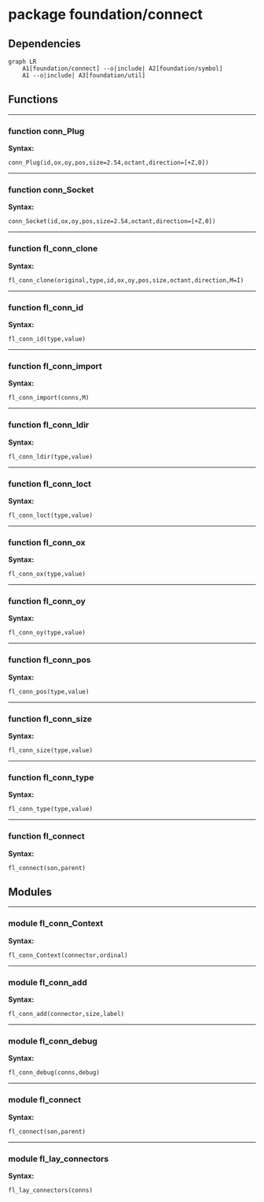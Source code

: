 # package foundation/connect

## Dependencies

```mermaid
graph LR
    A1[foundation/connect] --o|include| A2[foundation/symbol]
    A1 --o|include| A3[foundation/util]
```

## Functions

---

### function conn_Plug

__Syntax:__

```text
conn_Plug(id,ox,oy,pos,size=2.54,octant,direction=[+Z,0])
```

---

### function conn_Socket

__Syntax:__

```text
conn_Socket(id,ox,oy,pos,size=2.54,octant,direction=[+Z,0])
```

---

### function fl_conn_clone

__Syntax:__

```text
fl_conn_clone(original,type,id,ox,oy,pos,size,octant,direction,M=I)
```

---

### function fl_conn_id

__Syntax:__

```text
fl_conn_id(type,value)
```

---

### function fl_conn_import

__Syntax:__

```text
fl_conn_import(conns,M)
```

---

### function fl_conn_ldir

__Syntax:__

```text
fl_conn_ldir(type,value)
```

---

### function fl_conn_loct

__Syntax:__

```text
fl_conn_loct(type,value)
```

---

### function fl_conn_ox

__Syntax:__

```text
fl_conn_ox(type,value)
```

---

### function fl_conn_oy

__Syntax:__

```text
fl_conn_oy(type,value)
```

---

### function fl_conn_pos

__Syntax:__

```text
fl_conn_pos(type,value)
```

---

### function fl_conn_size

__Syntax:__

```text
fl_conn_size(type,value)
```

---

### function fl_conn_type

__Syntax:__

```text
fl_conn_type(type,value)
```

---

### function fl_connect

__Syntax:__

```text
fl_connect(son,parent)
```

## Modules


---

### module fl_conn_Context

__Syntax:__

    fl_conn_Context(connector,ordinal)

---

### module fl_conn_add

__Syntax:__

    fl_conn_add(connector,size,label)

---

### module fl_conn_debug

__Syntax:__

    fl_conn_debug(conns,debug)

---

### module fl_connect

__Syntax:__

    fl_connect(son,parent)

---

### module fl_lay_connectors

__Syntax:__

    fl_lay_connectors(conns)

